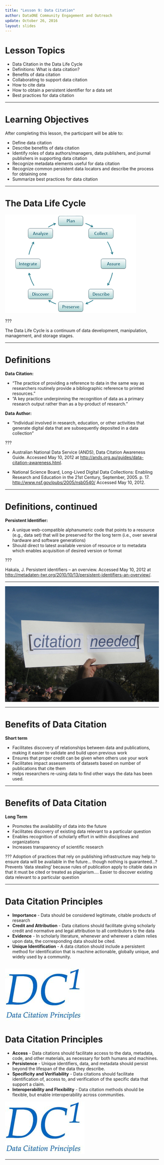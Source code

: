 ```yaml
---
title: "Lesson 9: Data Citation"
author: DataONE Community Engagement and Outreach
update: October 26, 2016
layout: slides
---
```

# Lesson Topics
- Data Citation in the Data Life Cycle
- Definitions: What is data citation?
- Benefits of data citation
- Collaborating to support data citation
- How to cite data
- How to obtain a persistent identifier for a data set
- Best practices for data citation

---
# Learning Objectives
After completing this lesson, the participant will be able to: 
- Define data citation
- Describe benefits of data citation
- Identify roles of data authors/managers, data publishers, and journal publishers in supporting data citation
- Recognize metadata elements useful for data citation
- Recognize common persistent data locators and describe the process for obtaining one
- Summarize best practices for data citation

---
# The Data Life Cycle
![Image Caption Here](images/dlc.png)

???

The Data Life Cycle is a continuum of data development, manipulation, management, and storage stages.

---
# Definitions
**Data Citation:** 
  - “The practice of providing a reference to data in the same way as researchers routinely provide a bibliographic reference to printed resources.”
  - “A key practice underpinning the recognition of data as a primary research output rather than as a by-product of research.”
  
**Data Author:**
  - “Individual involved in research, education, or other activities that generate digital data that are subsequently deposited in a data collection”

???

- Australian National Data Service (ANDS), Data Citation Awareness Guide. Accessed May 10, 2012 at http://ands.org.au/guides/data-citation-awareness.html. 

- National Science Board, Long-Lived Digital Data Collections: Enabling Research and Education in the 21st Century, September, 2005. p. 17. http://www.nsf.gov/pubs/2005/nsb0540/ Accessed May 10, 2012.


---
# Definitions, continued
**Persistent Identifier:**
  - A unique web-compatible alphanumeric code that points to a resource (e.g., data set) that will be preserved for the long term (i.e., over several hardware and software generations)
  - Should direct to latest available version of resource or to metadata which enables acquisition of desired version or format

???

Hakala, J. Persistent identifiers – an overview. Accessed May 10, 2012 at http://metadaten-twr.org/2010/10/13/persistent-identifiers-an-overview/.


---


![citation needed](images/image5.jpeg)

---
# Benefits of Data Citation
**Short term**
- Facilitates discovery of relationships between data and publications, making it easier to validate and build upon previous work
- Ensures that proper credit can be given when others use your work
- Facilitates impact assessments of datasets based on number of publications that cite them
- Helps researchers re-using data to find other ways the data has been used.

---
# Benefits of Data Citation
**Long Term**
- Promotes the availability of data into the future
- Facilitates discovery of  existing data relevant to a particular question
- Enables recognition of scholarly effort in within disciplines and organizations 
- Increases transparency of scientific research

???
Adoption of practices that rely on publishing infrastructure may help to ensure data will be available in the future... though nothing is guaranteed…?
Prevents ‘data stealing’ because rules of publication apply to citable data in that it must be cited or treated as plagiarism….
Easier to discover existing data relevant to a particular question

---
# Data Citation Principles
- **Importance** - Data should be considered legitimate, citable products of research
- **Credit and Attribution** - Data citations should facilitate giving scholarly credit and normative and legal attribution to all contributors to the data
- **Evidence** - In scholarly literature, whenever and wherever a claim relies upon data, the corresponding data should be cited.
- **Unique Identification** - A data citation should include a persistent method for identification that is machine actionable, globally unique, and widely used by a community.

![citation needed](images/image7.jpeg)
---
# Data Citation Principles
- **Access** - Data citations should facilitate access to the data, metadata, code, and other materials, as necessary for both humans and machines.
- **Persistence** - Unique identifiers, data, and metadata should persist beyond the lifespan of the data they describe.
- **Specificity and Verifiability** - Data citations should facilitate identification of, access to, and verification of the specific data that support a claim.  
- **Interoperability and Flexibility** - Data citation methods should be flexible, but enable interoperability across communities.

![citation needed](images/image7.jpeg)

---

